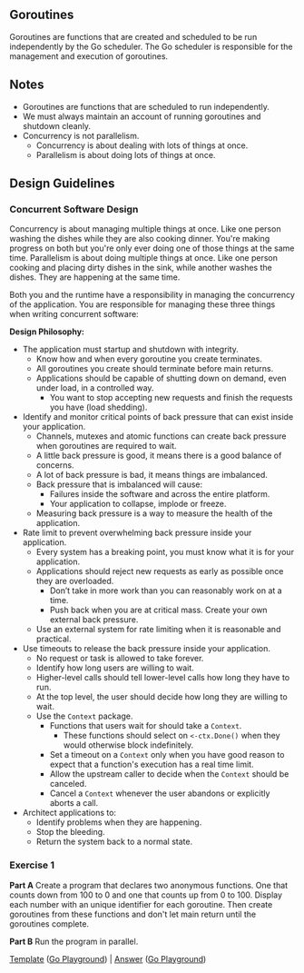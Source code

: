 ## Goroutines

Goroutines are functions that are created and scheduled to be run independently by the Go scheduler. The Go scheduler is responsible for the management and execution of goroutines.

## Notes

* Goroutines are functions that are scheduled to run independently.
* We must always maintain an account of running goroutines and shutdown cleanly.
* Concurrency is not parallelism.
	* Concurrency is about dealing with lots of things at once.
	* Parallelism is about doing lots of things at once.

## Design Guidelines

### Concurrent Software Design

Concurrency is about managing multiple things at once. Like one person washing the dishes while they are also cooking dinner. You're making progress on both but you're only ever doing one of those things at the same time. Parallelism is about doing multiple things at once. Like one person cooking and placing dirty dishes in the sink, while another washes the dishes. They are happening at the same time.

Both you and the runtime have a responsibility in managing the concurrency of the application. You are responsible for managing these three things when writing concurrent software:

**Design Philosophy:**

* The application must startup and shutdown with integrity.
  * Know how and when every goroutine you create terminates.
  * All goroutines you create should terminate before main returns.
  * Applications should be capable of shutting down on demand, even under load, in a controlled way.
    * You want to stop accepting new requests and finish the requests you have (load shedding).
* Identify and monitor critical points of back pressure that can exist inside your application.
  * Channels, mutexes and atomic functions can create back pressure when goroutines are required to wait.
  * A little back pressure is good, it means there is a good balance of concerns.
  * A lot of back pressure is bad, it means things are imbalanced.
  * Back pressure that is imbalanced will cause:
    * Failures inside the software and across the entire platform.
    * Your application to collapse, implode or freeze.
  * Measuring back pressure is a way to measure the health of the application.
* Rate limit to prevent overwhelming back pressure inside your application.
  * Every system has a breaking point, you must know what it is for your application.
  * Applications should reject new requests as early as possible once they are overloaded.
    * Don’t take in more work than you can reasonably work on at a time.
    * Push back when you are at critical mass. Create your own external back pressure.
  * Use an external system for rate limiting when it is reasonable and practical.
* Use timeouts to release the back pressure inside your application.
  * No request or task is allowed to take forever.
  * Identify how long users are willing to wait.
  * Higher-level calls should tell lower-level calls how long they have to run.
  * At the top level, the user should decide how long they are willing to wait.
  * Use the `Context` package.
    * Functions that users wait for should take a `Context`.
      * These functions should select on `<-ctx.Done()` when they would otherwise block indefinitely.
    * Set a timeout on a `Context` only when you have good reason to expect that a function's execution has a real time limit.
    * Allow the upstream caller to decide when the `Context` should be canceled.
    * Cancel a `Context` whenever the user abandons or explicitly aborts a call.
* Architect applications to:
  * Identify problems when they are happening.
  * Stop the bleeding.
  * Return the system back to a normal state.

### Exercise 1

**Part A** Create a program that declares two anonymous functions. One that counts down from 100 to 0 and one that counts up from 0 to 100. Display each number with an unique identifier for each goroutine. Then create goroutines from these functions and don't let main return until the goroutines complete.

**Part B** Run the program in parallel.

[Template](exercises/template1/template1.go) ([Go Playground](https://play.golang.org/p/kjtlMXkAAv)) |
[Answer](exercises/exercise1/exercise1.go) ([Go Playground](https://play.golang.org/p/pUV-FPd3CE))
